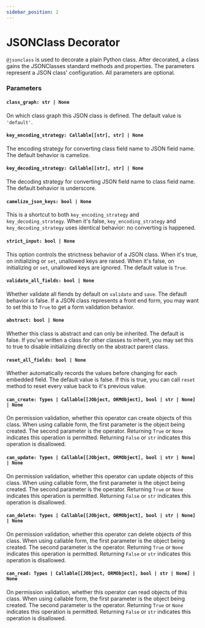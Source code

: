 ```yaml
---
sidebar_position: 2
---
```


# JSONClass Decorator

`@jsonclass` is used to decorate a plain Python class. After decorated, a class
gains the JSONClasses standard methods and properties. The parameters represent
a JSON class' configuration. All parameters are optional.

### Parameters

#### `class_graph: str | None`

On which class graph this JSON class is defined. The default value is
`'default'`.

#### `key_encoding_strategy: Callable[[str], str] | None`

The encoding strategy for converting class field name to JSON field name. The
default behavior is camelize.

#### `key_decoding_strategy: Callable[[str], str] | None`

The decoding strategy for converting JSON field name to class field name. The
default behavior is underscore.

#### `camelize_json_keys: bool | None`

This is a shortcut to both `key_encoding_strategy` and `key_decoding_strategy`.
When it's false, `key_encoding_strategy` and `key_decoding_strategy` uses
identical behavior: no converting is happened.

#### `strict_input: bool | None`

This option controls the strictness behavior of a JSON class. When it's true,
on initializing or `set`, unallowed keys are raised. When it's false, on
initializing or `set`, unallowed keys are ignored. The default value is `True`.

#### `validate_all_fields: bool | None`

Whether validate all fiends by default on `validate` and `save`. The default
behavior is false. If a JSON class represents a front end form, you may want
to set this to `True` to get a form validation behavior.

#### `abstract: bool | None`

Whether this class is abstract and can only be inherited. The default is false.
If you've written a class for other classes to inherit, you may set this to
true to disable initializing directly on the abstract parent class.

#### `reset_all_fields: bool | None`

Whether automatically records the values before changing for each embedded
field. The default value is false. If this is true, you can call `reset` method
to reset every value back to it's previous value.

#### `can_create: Types | Callable[[JObject, ORMObject], bool | str | None] | None`

On permission validation, whether this operator can create objects of this
class. When using callable form, the first parameter is the object being
created. The second parameter is the operator. Returning `True` or `None`
indicates this operation is permitted. Returning `False` or `str` indicates
this operation is disallowed.

#### `can_update: Types | Callable[[JObject, ORMObject], bool | str | None] | None`

On permission validation, whether this operator can update objects of this
class. When using callable form, the first parameter is the object being
created. The second parameter is the operator. Returning `True` or `None`
indicates this operation is permitted. Returning `False` or `str` indicates
this operation is disallowed.

#### `can_delete: Types | Callable[[JObject, ORMObject], bool | str | None] | None`

On permission validation, whether this operator can delete objects of this
class. When using callable form, the first parameter is the object being
created. The second parameter is the operator. Returning `True` or `None`
indicates this operation is permitted. Returning `False` or `str` indicates
this operation is disallowed.

#### `can_read: Types | Callable[[JObject, ORMObject], bool | str | None] | None`

On permission validation, whether this operator can read objects of this
class. When using callable form, the first parameter is the object being
created. The second parameter is the operator. Returning `True` or `None`
indicates this operation is permitted. Returning `False` or `str` indicates
this operation is disallowed.
